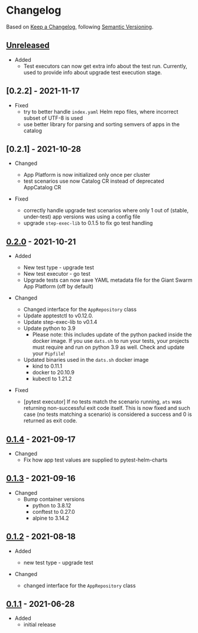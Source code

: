 # Changelog

Based on [Keep a Changelog](https://keepachangelog.com/en/1.0.0/),
following [Semantic Versioning](https://semver.org/spec/v2.0.0.html).

## [Unreleased]

- Added
  - Test executors can now get extra info about the test run. Currently, used to provide info about
    upgrade test execution stage.

## [0.2.2] - 2021-11-17

- Fixed
  - try to better handle `index.yaml` Helm repo files, where incorrect subset of UTF-8 is used
  - use better library for parsing and sorting semvers of apps in the catalog

## [0.2.1] - 2021-10-28

- Changed
  - App Platform is now initialized only once per cluster
  - test scenarios use now Catalog CR instead of deprecated AppCatalog CR

- Fixed
  - correctly handle upgrade test scenarios where only 1 out of (stable, under-test) app versions was
    using a config file
  - upgrade `step-exec-lib` to 0.1.5 to fix go test handling

## [0.2.0] - 2021-10-21

- Added
  - New test type - upgrade test
  - New test executor - go test
  - Upgrade tests can now save YAML metadata file for the Giant Swarm App Platform (off by default)

- Changed
  - Changed interface for the `AppRepository` class
  - Update apptestctl to v0.12.0.
  - Update step-exec-lib to v0.1.4
  - Update python to 3.9
    - Please note: this includes update of the python packed inside the docker image. If you use
      `dats.sh` to run your tests, your projects must require and run on python 3.9 as well.
      Check and update your `Pipfile`!
  - Updated binaries used in the `dats.sh` docker image
    - kind to 0.11.1
    - docker to 20.10.9
    - kubectl to 1.21.2

- Fixed
  - [pytest executor] If no tests match the scenario running, `ats` was returning non-successful
    exit code itself. This is now fixed and such case (no tests matching a scenario) is considered
    a success and 0 is returned as exit code.

## [0.1.4] - 2021-09-17

- Changed
  - Fix how app test values are supplied to pytest-helm-charts

## [0.1.3] - 2021-09-16

- Changed
  - Bump container versions
    - python to 3.8.12
    - conftest to 0.27.0
    - alpine to 3.14.2

## [0.1.2] - 2021-08-18

- Added
  - new test type - upgrade test

- Changed
  - changed interface for the `AppRepository` class

## [0.1.1] - 2021-06-28

- Added
  - initial release

[Unreleased]: https://github.com/giantswarm/app-test-suite/compare/v0.2.0...HEAD
[0.2.0]: https://github.com/giantswarm/app-test-suite/compare/v0.1.4...v0.2.0
[0.1.4]: https://github.com/giantswarm/app-test-suite/compare/v0.1.3...v0.1.4
[0.1.3]: https://github.com/giantswarm/app-test-suite/compare/v0.1.2...v0.1.3
[0.1.2]: https://github.com/giantswarm/app-test-suite/compare/v0.1.1...v0.1.2
[0.1.1]: https://github.com/giantswarm/app-test-suite/releases/tag/v0.1.1

